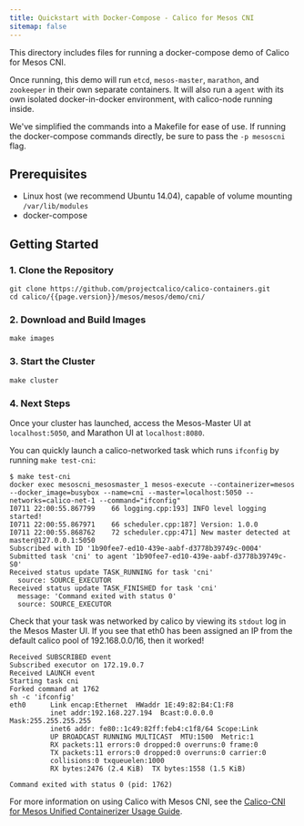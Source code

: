 ```yaml
---
title: Quickstart with Docker-Compose - Calico for Mesos CNI
sitemap: false 
---
```

This directory includes files for running a docker-compose demo of Calico for Mesos CNI.

Once running, this demo will run `etcd`, `mesos-master`, `marathon`, and `zookeeper`
in their own separate containers. It will also run a `agent` with its own
isolated docker-in-docker environment, with calico-node running inside.

We've simplified the commands into a Makefile for ease of use. If running the docker-compose
commands directly, be sure to pass the `-p mesoscni` flag.

## Prerequisites
- Linux host (we recommend Ubuntu 14.04), capable of volume mounting `/var/lib/modules`
- docker-compose

## Getting Started

### 1. Clone the Repository

```shell
git clone https://github.com/projectcalico/calico-containers.git
cd calico/{{page.version}}/mesos/mesos/demo/cni/
```

### 2. Download and Build Images

```shell
make images
```

### 3. Start the Cluster

```shell
make cluster
```

### 4. Next Steps
Once your cluster has launched, access the Mesos-Master UI at `localhost:5050`, and Marathon UI at `localhost:8080`.

You can quickly launch a calico-networked task which runs `ifconfig` by running `make test-cni`:

```shell
$ make test-cni
docker exec mesoscni_mesosmaster_1 mesos-execute --containerizer=mesos --docker_image=busybox --name=cni --master=localhost:5050 --networks=calico-net-1 --command="ifconfig"
I0711 22:00:55.867799    66 logging.cpp:193] INFO level logging started!
I0711 22:00:55.867971    66 scheduler.cpp:187] Version: 1.0.0
I0711 22:00:55.868762    72 scheduler.cpp:471] New master detected at master@127.0.0.1:5050
Subscribed with ID '1b90fee7-ed10-439e-aabf-d3778b39749c-0004'
Submitted task 'cni' to agent '1b90fee7-ed10-439e-aabf-d3778b39749c-S0'
Received status update TASK_RUNNING for task 'cni'
  source: SOURCE_EXECUTOR
Received status update TASK_FINISHED for task 'cni'
  message: 'Command exited with status 0'
  source: SOURCE_EXECUTOR
```

Check that your task was networked by calico by viewing its `stdout` log in the Mesos Master UI. If you see that eth0 has been assigned an IP from the default calico pool of 192.168.0.0/16, then it worked!

```shell
Received SUBSCRIBED event
Subscribed executor on 172.19.0.7
Received LAUNCH event
Starting task cni
Forked command at 1762
sh -c 'ifconfig'
eth0      Link encap:Ethernet  HWaddr 1E:49:82:B4:C1:F8  
          inet addr:192.168.227.194  Bcast:0.0.0.0  Mask:255.255.255.255
          inet6 addr: fe80::1c49:82ff:feb4:c1f8/64 Scope:Link
          UP BROADCAST RUNNING MULTICAST  MTU:1500  Metric:1
          RX packets:11 errors:0 dropped:0 overruns:0 frame:0
          TX packets:11 errors:0 dropped:0 overruns:0 carrier:0
          collisions:0 txqueuelen:1000
          RX bytes:2476 (2.4 KiB)  TX bytes:1558 (1.5 KiB)

Command exited with status 0 (pid: 1762)
```

For more information on using Calico with Mesos CNI, see the [Calico-CNI for Mesos Unified Containerizer Usage Guide]({{site.baseurl}}/{{page.version}}/getting-started/mesos/tutorials/unified).
